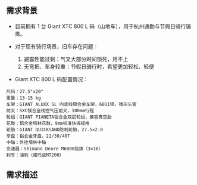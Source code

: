 ## 需求背景

- 目前拥有 1 台 Giant XTC 800 L 码（山地车），用于杭州通勤与节假日骑行锻炼。
- 对于现有骑行场景，旧车存在问题：
	1. 避震性能过剩：气叉大部分时间锁死，用不上
	2. 无弯把、车身较重：节假日骑行时，希望更加轻松、轻便

- Giant XTC 800 L 码配置情况：

```
尺码：27.5"x20"
重量：13-15 kg  
车架：GIANT ALUXX SL 内走线铝合金车架，6011铝，锥形头管
前叉：SXC镁合金线控气压前叉，100mm行程
轮组：GIANT PIANETA铝合金双层轮组，兼容真空胎
花鼓：铝合金培林花鼓，9mm标准快拆规格
轮胎：GIANT QUICKSAND防刺轮胎，27.5×2.0
牙盘：铝合金牙盘，22/30/40T
中轴：外挂培林中轴
变速器：Shimano Deore M6000指拨（3×10）
刹车：油刹（禧玛诺MT200）
```

## 需求描述

